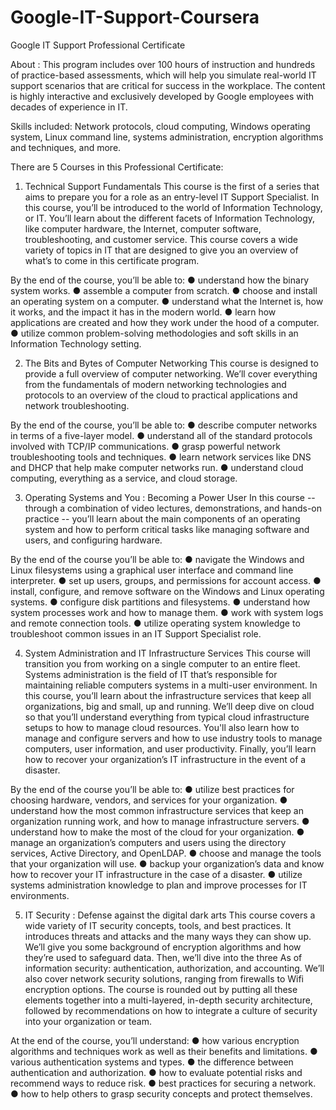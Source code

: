 # Google-IT-Support-Coursera

Google IT Support Professional Certificate

About : 
This program includes over 100 hours of instruction and hundreds of practice-based assessments, which will help you simulate real-world IT support scenarios that are critical for success in the workplace.
The content is highly interactive and exclusively developed by Google employees with decades of experience in IT.

Skills included:
Network protocols, cloud computing, Windows operating system, Linux command line, systems administration, encryption algorithms and techniques, and more. 

There are 5 Courses in this Professional Certificate:

1. Technical Support Fundamentals
This course is the first of a series that aims to prepare you for a role as an entry-level IT Support Specialist. In this course, you’ll be introduced to the world of Information Technology, or IT. You’ll learn about the different facets of Information Technology, like computer hardware, the Internet, computer software, troubleshooting, and customer service. This course covers a wide variety of topics in IT that are designed to give you an overview of what’s to come in this certificate program.

By the end of the course, you’ll be able to:
● understand how the binary system works.
● assemble a computer from scratch.
● choose and install an operating system on a computer.
● understand what the Internet is, how it works, and the impact it has in the modern world.
● learn how applications are created and how they work under the hood of a computer.
● utilize common problem-solving methodologies and soft skills in an Information Technology setting.

2. The Bits and Bytes of Computer Networking
This course is designed to provide a full overview of computer networking. We’ll cover everything from the fundamentals of modern networking technologies and protocols to an overview of the cloud to practical applications and network troubleshooting. 

By the end of the course, you’ll be able to:
● describe computer networks in terms of a five-layer model.
● understand all of the standard protocols involved with TCP/IP communications.
● grasp powerful network troubleshooting tools and techniques.
● learn network services like DNS and DHCP that help make computer networks run.
● understand cloud computing, everything as a service, and cloud storage.

3. Operating Systems and You : Becoming a Power User
In this course -- through a combination of video lectures, demonstrations, and hands-on practice -- you’ll learn about the main components of an operating system and how to perform critical tasks like managing software and users, and configuring hardware. 

By the end of the course you’ll be able to:
● navigate the Windows and Linux filesystems using a graphical user interface and command line interpreter.
● set up users, groups, and permissions for account access.
● install, configure, and remove software on the Windows and Linux operating systems.
● configure disk partitions and filesystems.
● understand how system processes work and how to manage them.
● work with system logs and remote connection tools.
● utilize operating system knowledge to troubleshoot common issues in an IT Support Specialist role.

4. System Administration and IT Infrastructure Services
This course will transition you from working on a single computer to an entire fleet. Systems administration is the field of IT that’s responsible for maintaining reliable computers systems in a multi-user environment. In this course, you’ll learn about the infrastructure services that keep all organizations, big and small, up and running. We’ll deep dive on cloud so that you’ll understand everything from typical cloud infrastructure setups to how to manage cloud resources. You'll also learn how to manage and configure servers and how to use industry tools to manage computers, user information, and user productivity. Finally, you’ll learn how to recover your organization’s IT infrastructure in the event of a disaster.

By the end of the course you’ll be able to:
● utilize best practices for choosing hardware, vendors, and services for your organization.
● understand how the most common infrastructure services that keep an organization running work, and how to manage infrastructure servers.
● understand how to make the most of the cloud for your organization.
● manage an organization’s computers and users using the directory services, Active Directory, and OpenLDAP.
● choose and manage the tools that your organization will use.
● backup your organization’s data and know how to recover your IT infrastructure in the case of a disaster.
● utilize systems administration knowledge to plan and improve processes for IT environments.

5. IT Security : Defense against the digital dark arts
This course covers a wide variety of IT security concepts, tools, and best practices. It introduces threats and attacks and the many ways they can show up. We’ll give you some background of encryption algorithms and how they’re used to safeguard data. Then, we’ll dive into the three As of information security: authentication, authorization, and accounting. We’ll also cover network security solutions, ranging from firewalls to Wifi encryption options. The course is rounded out by putting all these elements together into a multi-layered, in-depth security architecture, followed by recommendations on how to integrate a culture of security into your organization or team.

At the end of the course, you’ll understand:
● how various encryption algorithms and techniques work as well as their benefits and limitations.
● various authentication systems and types.
● the difference between authentication and authorization.
● how to evaluate potential risks and recommend ways to reduce risk.
● best practices for securing a network.
● how to help others to grasp security concepts and protect themselves.
